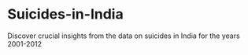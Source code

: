 # Suicides-in-India
Discover crucial insights from the data on suicides in India for the years 2001-2012
